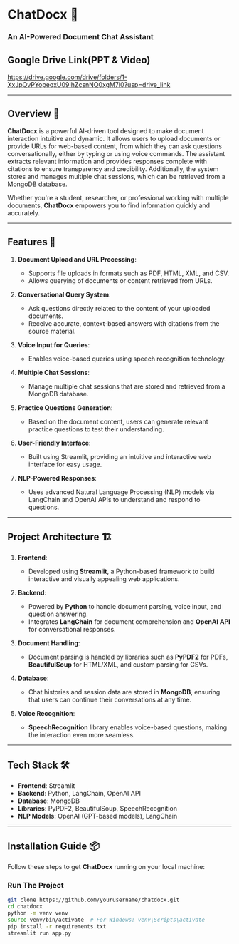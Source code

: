 # **ChatDocx** 💬

### An AI-Powered Document Chat Assistant

## Google Drive Link(PPT & Video)

https://drive.google.com/drive/folders/1-XxJpQvPYopeqxU09IhZcsnNQ0xgM7I0?usp=drive_link

---

## **Overview** 🎯

**ChatDocx** is a powerful AI-driven tool designed to make document interaction intuitive and dynamic. It allows users to upload documents or provide URLs for web-based content, from which they can ask questions conversationally, either by typing or using voice commands. The assistant extracts relevant information and provides responses complete with citations to ensure transparency and credibility. Additionally, the system stores and manages multiple chat sessions, which can be retrieved from a MongoDB database.

Whether you're a student, researcher, or professional working with multiple documents, **ChatDocx** empowers you to find information quickly and accurately.

---

## **Features** 🚀

1. **Document Upload and URL Processing**:
   - Supports file uploads in formats such as PDF, HTML, XML, and CSV.
   - Allows querying of documents or content retrieved from URLs.
2. **Conversational Query System**:
   - Ask questions directly related to the content of your uploaded documents.
   - Receive accurate, context-based answers with citations from the source material.
3. **Voice Input for Queries**:
   - Enables voice-based queries using speech recognition technology.
4. **Multiple Chat Sessions**:
   - Manage multiple chat sessions that are stored and retrieved from a MongoDB database.
5. **Practice Questions Generation**:

   - Based on the document content, users can generate relevant practice questions to test their understanding.

6. **User-Friendly Interface**:
   - Built using Streamlit, providing an intuitive and interactive web interface for easy usage.
7. **NLP-Powered Responses**:
   - Uses advanced Natural Language Processing (NLP) models via LangChain and OpenAI APIs to understand and respond to questions.

---

## **Project Architecture** 🏗

1. **Frontend**:

   - Developed using **Streamlit**, a Python-based framework to build interactive and visually appealing web applications.

2. **Backend**:
   - Powered by **Python** to handle document parsing, voice input, and question answering.
   - Integrates **LangChain** for document comprehension and **OpenAI API** for conversational responses.
3. **Document Handling**:
   - Document parsing is handled by libraries such as **PyPDF2** for PDFs, **BeautifulSoup** for HTML/XML, and custom parsing for CSVs.
4. **Database**:
   - Chat histories and session data are stored in **MongoDB**, ensuring that users can continue their conversations at any time.
5. **Voice Recognition**:
   - **SpeechRecognition** library enables voice-based questions, making the interaction even more seamless.

---

## **Tech Stack** 🛠

- **Frontend**: Streamlit
- **Backend**: Python, LangChain, OpenAI API
- **Database**: MongoDB
- **Libraries**: PyPDF2, BeautifulSoup, SpeechRecognition
- **NLP Models**: OpenAI (GPT-based models), LangChain

---

## **Installation Guide** 📦

Follow these steps to get **ChatDocx** running on your local machine:

### Run The Project

```bash
git clone https://github.com/yourusername/chatdocx.git
cd chatdocx
python -m venv venv
source venv/bin/activate  # For Windows: venv\Scripts\activate
pip install -r requirements.txt
streamlit run app.py
```
